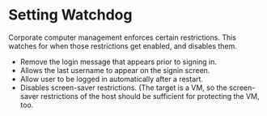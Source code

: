 # Setting Watchdog

Corporate computer management enforces certain restrictions. This watches for
when those restrictions get enabled, and disables them.

* Remove the login message that appears prior to signing in.
* Allows the last username to appear on the signin screen.
* Allow user to be logged in automatically after a restart.
* Disables screen-saver restrictions. (The target is a VM, so the screen-saver
  restrictions of the host should be sufficient for protecting the VM, too.
